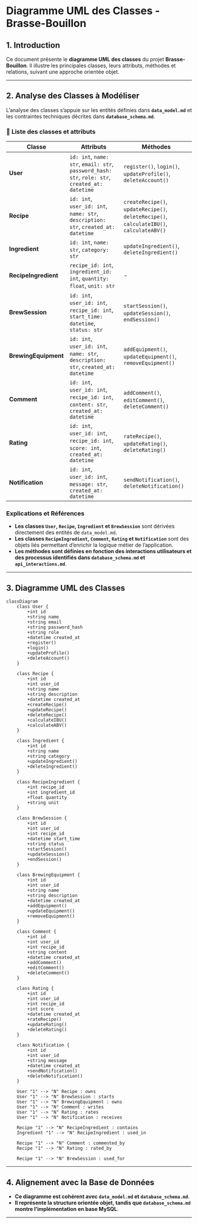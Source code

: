 # Diagramme UML des Classes - Brasse-Bouillon

## 1. Introduction

Ce document présente le **diagramme UML des classes** du projet **Brasse-Bouillon**. Il illustre les principales classes, leurs attributs, méthodes et relations, suivant une approche orientée objet.

---

## 2. Analyse des Classes à Modéliser

L’analyse des classes s’appuie sur les entités définies dans **`data_model.md`** et les contraintes techniques décrites dans **`database_schema.md`**.

### 📌 **Liste des classes et attributs**

| Classe | Attributs | Méthodes |
|--------|----------|----------|
| **User** | `id: int`, `name: str`, `email: str`, `password_hash: str`, `role: str`, `created_at: datetime` | `register()`, `login()`, `updateProfile()`, `deleteAccount()` |
| **Recipe** | `id: int`, `user_id: int`, `name: str`, `description: str`, `created_at: datetime` | `createRecipe()`, `updateRecipe()`, `deleteRecipe()`, `calculateIBU()`, `calculateABV()` |
| **Ingredient** | `id: int`, `name: str`, `category: str` | `updateIngredient()`, `deleteIngredient()` |
| **RecipeIngredient** | `recipe_id: int`, `ingredient_id: int`, `quantity: float`, `unit: str` | - |
| **BrewSession** | `id: int`, `user_id: int`, `recipe_id: int`, `start_time: datetime`, `status: str` | `startSession()`, `updateSession()`, `endSession()` |
| **BrewingEquipment** | `id: int`, `user_id: int`, `name: str`, `description: str`, `created_at: datetime` | `addEquipment()`, `updateEquipment()`, `removeEquipment()` |
| **Comment** | `id: int`, `user_id: int`, `recipe_id: int`, `content: str`, `created_at: datetime` | `addComment()`, `editComment()`, `deleteComment()` |
| **Rating** | `id: int`, `user_id: int`, `recipe_id: int`, `score: int`, `created_at: datetime` | `rateRecipe()`, `updateRating()`, `deleteRating()` |
| **Notification** | `id: int`, `user_id: int`, `message: str`, `created_at: datetime` | `sendNotification()`, `deleteNotification()` |

### **Explications et Références**

- **Les classes `User`, `Recipe`, `Ingredient` et `BrewSession`** sont dérivées directement des entités de `data_model.md`.
- **Les classes `RecipeIngredient`, `Comment`, `Rating` et `Notification`** sont des objets liés permettant d’enrichir la logique métier de l’application.
- **Les méthodes sont définies en fonction des interactions utilisateurs et des processus identifiés dans `database_schema.md` et `api_interactions.md`**.

---

## 3. Diagramme UML des Classes

```mermaid
classDiagram
    class User {
        +int id
        +string name
        +string email
        +string password_hash
        +string role
        +datetime created_at
        +register()
        +login()
        +updateProfile()
        +deleteAccount()
    }

    class Recipe {
        +int id
        +int user_id
        +string name
        +string description
        +datetime created_at
        +createRecipe()
        +updateRecipe()
        +deleteRecipe()
        +calculateIBU()
        +calculateABV()
    }

    class Ingredient {
        +int id
        +string name
        +string category
        +updateIngredient()
        +deleteIngredient()
    }

    class RecipeIngredient {
        +int recipe_id
        +int ingredient_id
        +float quantity
        +string unit
    }

    class BrewSession {
        +int id
        +int user_id
        +int recipe_id
        +datetime start_time
        +string status
        +startSession()
        +updateSession()
        +endSession()
    }

    class BrewingEquipment {
        +int id
        +int user_id
        +string name
        +string description
        +datetime created_at
        +addEquipment()
        +updateEquipment()
        +removeEquipment()
    }

    class Comment {
        +int id
        +int user_id
        +int recipe_id
        +string content
        +datetime created_at
        +addComment()
        +editComment()
        +deleteComment()
    }

    class Rating {
        +int id
        +int user_id
        +int recipe_id
        +int score
        +datetime created_at
        +rateRecipe()
        +updateRating()
        +deleteRating()
    }

    class Notification {
        +int id
        +int user_id
        +string message
        +datetime created_at
        +sendNotification()
        +deleteNotification()
    }

    User "1" --> "N" Recipe : owns
    User "1" --> "N" BrewSession : starts
    User "1" --> "N" BrewingEquipment : owns
    User "1" --> "N" Comment : writes
    User "1" --> "N" Rating : rates
    User "1" --> "N" Notification : receives

    Recipe "1" --> "N" RecipeIngredient : contains
    Ingredient "1" --> "N" RecipeIngredient : used_in

    Recipe "1" --> "N" Comment : commented_by
    Recipe "1" --> "N" Rating : rated_by

    Recipe "1" --> "N" BrewSession : used_for
```

---

## 4. Alignement avec la Base de Données

- **Ce diagramme est cohérent avec `data_model.md` et `database_schema.md`**.
- **Il représente la structure orientée objet, tandis que `database_schema.md` montre l’implémentation en base MySQL**.

---
